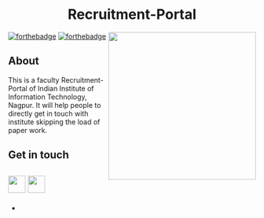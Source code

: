 <h1 align = 'center'>Recruitment-Portal</h1>
<img align="right" width="300" height="300" src="https://upload.wikimedia.org/wikipedia/en/4/43/Indian_Institute_of_Information_Technology%2C_Nagpur.png" >

[![forthebadge](https://img.shields.io/badge/USES-PHP-orange)](http://forthebadge.com)
[![forthebadge](https://img.shields.io/badge/USES-HTML-red)](http://forthebadge.com)

## About

This is a faculty Recruitment-Portal of Indian Institute of Information Technology, Nagpur.
It will help people to directly get in touch with institute skipping the load of paper work.

## Get in touch
[<img src="https://upload.wikimedia.org/wikipedia/en/4/43/Indian_Institute_of_Information_Technology%2C_Nagpur.png" width="35" padding="10">](https://iiitn.ac.in/)
[<img src="https://upload.wikimedia.org/wikipedia/commons/9/91/Octicons-mark-github.svg" width="35" padding="10">](https://github.com/iiit-nagpur)
- 
-
